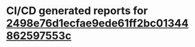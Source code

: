 # CI/CD generated reports for [2498e76d1ecfae9ede61ff2bc01344862597553c](https://github.com/hydephp/develop/commit/2498e76d1ecfae9ede61ff2bc01344862597553c)
